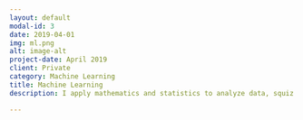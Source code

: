```yaml
---
layout: default
modal-id: 3
date: 2019-04-01
img: ml.png
alt: image-alt
project-date: April 2019
client: Private
category: Machine Learning
title: Machine Learning
description: I apply mathematics and statistics to analyze data, squiz it and derive insights from it, then I create intuitive visualizations. Sometimes problems require more sophisticated techniques, like machine learning models to predict or classify data. I have experience working with models related to computer vision and natural language processing.

---
```

